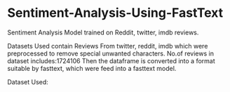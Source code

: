 # Sentiment-Analysis-Using-FastText
Sentiment Analysis Model trained on Reddit, twitter, imdb reviews.


Datasets Used contain Reviews From twitter, reddit, imdb which were preprocessed to remove special unwanted characters.
No.of reviews in dataset includes:1724106
Then the dataframe is converted into a format suitable by fasttext, which were feed into a fasttext model.

Dataset Used:




